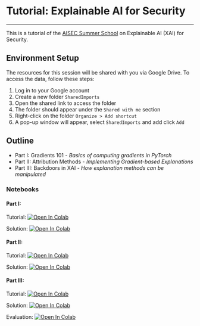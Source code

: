# Tutorial: Explainable AI for Security


--- 

This is a tutorial of the [AISEC Summer School](https://aisec-summerschool.cysec.wien) on Explainable AI (XAI) for Security.

## Environment Setup

The resources for this session will be shared with you via Google Drive. To access the data, follow these steps:

1. Log in to your Google account
2. Create a new folder `SharedImports`
3. Open the shared link to access the folder
4. The folder should appear under the `Shared with me` section
5. Right-click on the folder `Organize > Add shortcut`
6. A pop-up window will appear, select `SharedImports` and add click `Add`

## Outline

* Part I: Gradients 101 - *Basics of computing gradients in PyTorch*
* Part II: Attribution Methods - *Implementing Gradient-based Explanations*
* Part III: Backdoors in XAI - *How explanation methods can be manipulated*

### Notebooks

#### Part I: 
Tutorial: [![Open In Colab](https://colab.research.google.com/assets/colab-badge.svg)](https://colab.research.google.com/github/sailab-vienna/tutorials2025/blob/main/tutorial-xai/notebooks/1_gradients-101.ipynb)

Solution: [![Open In Colab](https://colab.research.google.com/assets/colab-badge.svg)](https://colab.research.google.com/github/sailab-vienna/tutorials2025/blob/main/tutorial-xai/solutions/1_gradients-101_solution.ipynb)


#### Part II: 
Tutorial: [![Open In Colab](https://colab.research.google.com/assets/colab-badge.svg)](https://colab.research.google.com/github/sailab-vienna/tutorials2025/blob/main/tutorial-xai/notebooks/2_gradients-xai.ipynb)

Solution: [![Open In Colab](https://colab.research.google.com/assets/colab-badge.svg)](https://colab.research.google.com/github/sailab-vienna/tutorials2025/blob/main/tutorial-xai/solutions/2_gradients-xai_solution.ipynb)


#### Part III: 
Tutorial: [![Open In Colab](https://colab.research.google.com/assets/colab-badge.svg)](https://colab.research.google.com/github/sailab-vienna/tutorials2025/blob/main/tutorial-xai/solutions/3_gradients-xaisec.ipynb)

Solution: [![Open In Colab](https://colab.research.google.com/assets/colab-badge.svg)](https://colab.research.google.com/github/sailab-vienna/tutorials2025/blob/main/tutorial-xai/solutions/3_gradients-xaisec_solution.ipynb)

Evaluation: [![Open In Colab](https://colab.research.google.com/assets/colab-badge.svg)](https://colab.research.google.com/github/AISEC-Summerschool/tutorials2025/blob/main/tutorial-xai/solutions/4_gradients_xaisec-eval_solution.ipynb)
